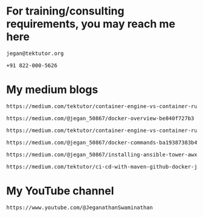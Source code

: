 # For training/consulting requirements, you may reach me here
<pre>
jegan@tektutor.org

+91 822-000-5626
</pre>

# My medium blogs
<pre>
https://medium.com/tektutor/container-engine-vs-container-runtime-667a99042f3

https://medium.com/@jegan_50867/docker-overview-be840f727b3

https://medium.com/tektutor/container-engine-vs-container-runtime-667a99042f3

https://medium.com/@jegan_50867/docker-commands-ba19387383b4

https://medium.com/@jegan_50867/installing-ansible-tower-awx-e46d5231357d

https://medium.com/tektutor/ci-cd-with-maven-github-docker-jenkins-aca28c252fec
</pre>

# My YouTube channel
<pre>
https://www.youtube.com/@JeganathanSwaminathan
</pre>
